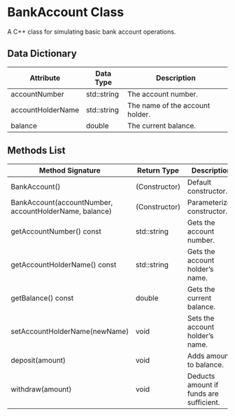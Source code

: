 # BankAccount Class

A C++ class for simulating basic bank account operations.

## Data Dictionary

| Attribute          | Data Type      | Description                    |
|--------------------|---------------|--------------------------------|
| accountNumber       | std::string   | The account number.            |
| accountHolderName   | std::string   | The name of the account holder.|
| balance              | double        | The current balance.            |

## Methods List

| Method Signature                                       | Return Type     | Description                        |
|---------------------------------------------------------|----------------|------------------------------------|
| BankAccount()                                           | (Constructor)  | Default constructor.               |
| BankAccount(accountNumber, accountHolderName, balance)  | (Constructor)  | Parameterized constructor.         |
| getAccountNumber() const                                | std::string    | Gets the account number.           |
| getAccountHolderName() const                            | std::string    | Gets the account holder’s name.    |
| getBalance() const                                      | double         | Gets the current balance.           |
| setAccountHolderName(newName)                           | void            | Sets the account holder’s name.     |
| deposit(amount)                                         | void            | Adds amount to balance.             |
| withdraw(amount)                                        | void            | Deducts amount if funds are sufficient. |
